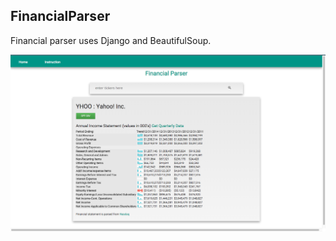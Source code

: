 ## FinancialParser
Financial parser uses Django and BeautifulSoup.

![alt tag](https://github.com/Bunchhieng/FinancialParser/blob/master/finance_parser/static/finance_parser/img/screenshot.png)
